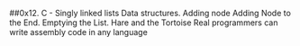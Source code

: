 ##0x12. C - Singly linked lists
Data structures.
Adding node 
Adding Node to the End.
Emptying the List.
Hare and the Tortoise
Real programmers can write assembly code in any language

